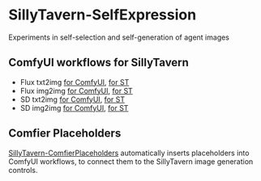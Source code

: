 # SillyTavern-SelfExpression

Experiments in self-selection and self-generation of agent images

## ComfyUI workflows for SillyTavern

* Flux txt2img [for ComfyUI](workflows/SE_FLUX_txt2img_v21.json), [for ST](workflows/SE_FLUX_txt2img_v21_ST.json)
* Flux img2img [for ComfyUI](workflows/SE_FLUX_img2img_v21.json), [for ST](workflows/SE_FLUX_img2img_v21_ST.json)
* SD txt2img [for ComfyUI](workflows/SE_SD_txt2img_v21.json), [for ST](workflows/SE_SD_txt2img_v21_ST.json)
* SD img2img [for ComfyUI](workflows/SE_SD_img2img_v21.json), [for ST](workflows/SE_SD_img2img_v21_ST.json)

## Comfier Placeholders

[SillyTavern-ComfierPlaceholders](https://github.com/ceruleandeep/SillyTavern-ComfierPlaceholders) automatically inserts
placeholders into ComfyUI workflows, to connect them to the SillyTavern image generation controls.
